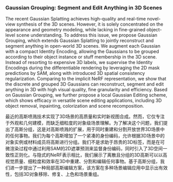 ### Gaussian Grouping: Segment and Edit Anything in 3D Scenes

The recent Gaussian Splatting achieves high-quality and real-time novel-view synthesis of the 3D scenes. However, it is solely concentrated on the appearance and geometry modeling, while lacking in fine-grained object-level scene understanding. To address this issue, we propose Gaussian Grouping, which extends Gaussian Splatting to jointly reconstruct and segment anything in open-world 3D scenes. We augment each Gaussian with a compact Identity Encoding, allowing the Gaussians to be grouped according to their object instance or stuff membership in the 3D scene. Instead of resorting to expensive 3D labels, we supervise the Identity Encodings during the differentiable rendering by leveraging the 2D mask predictions by SAM, along with introduced 3D spatial consistency regularization. Comparing to the implicit NeRF representation, we show that the discrete and grouped 3D Gaussians can reconstruct, segment and edit anything in 3D with high visual quality, fine granularity and efficiency. Based on Gaussian Grouping, we further propose a local Gaussian Editing scheme, which shows efficacy in versatile scene editing applications, including 3D object removal, inpainting, colorization and scene recomposition.

最近的高斯喷溅技术实现了3D场景的高质量和实时新视图合成。然而，它仅专注于外观和几何建模，而缺乏细粒度的对象级场景理解。为了解决这个问题，我们提出了高斯分组，这是对高斯喷溅的扩展，用于同时重建和分割开放世界3D场景中的任何事物。我们为每个高斯增加了一个紧凑的身份编码，允许根据3D场景中的对象实例或材料成员将高斯进行分组。我们不是求助于昂贵的3D标签，而是在可微渲染过程中通过利用SAM的2D遮罩预测来监督身份编码，同时引入了3D空间一致性正则化。与隐式的NeRF表示相比，我们展示了离散且分组的3D高斯可以以高视觉质量、细粒度和效率在3D中重建、分割和编辑任何事物。基于高斯分组，我们进一步提出了一种局部高斯编辑方案，该方案在多种场景编辑应用中显示出有效性，包括3D对象移除、修复、上色和场景重组。
